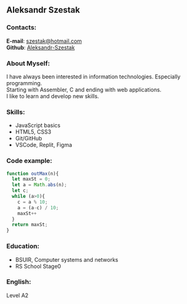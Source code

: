 ## Aleksandr Szestak

### Contacts:
__E-mail__: <szestak@hotmail.com>  
__Github__: [Aleksandr-Szestak](https://github.com/Aleksandr-Szestak)
### About Myself:
I have always been interested in information technologies. Especially programming.  
Starting with Assembler, C and ending with web applications.  
I like to learn and develop new skills.
### Skills:
- JavaScript basics
- HTML5, CSS3
- Git/GitHub
- VSCode, Replit, Figma
### Code example:
```JavaScript
function outMax(n){
  let maxSt = 0;
  let a = Math.abs(n);
  let c;
  while (a>0){
    c = a % 10;
    a = (a-c) / 10;
    maxSt++
  }
  return maxSt;
}
```
### Education:
- BSUIR, Computer systems and networks
- RS School Stage0
### English:
Level A2